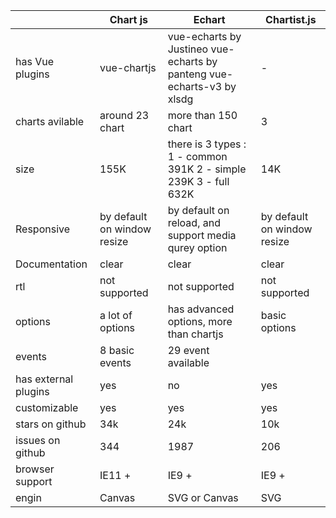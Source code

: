 
|  | Chart js |  Echart	| Chartist.js |
|--|--|--|--|
| has Vue plugins | vue-chartjs | vue-echarts by Justineo vue-echarts by panteng vue-echarts-v3 by xlsdg | - |
| charts avilable | around 23 chart | more than 150 chart | 3
| size | 155K | there is 3 types : 1 - common 391K 2 - simple 239K 3 - full 632K | 14K
| Responsive | by default on window resize | by default on reload, and support media qurey option | by default on window resize | and support media qurey option
Documentation | clear | clear | clear
| rtl | not supported | not supported | not supported
| options | a lot of options | has advanced options, more than chartjs | basic options
| events | 8 basic events | 29 event available | |
has external plugins | yes | no | yes
| customizable | yes | yes | yes
| stars on github | 34k | 24k | 10k
| issues on github | 344 | 1987 | 206
| browser support | IE11 + | IE9 + | IE9 +
| engin | Canvas | SVG or Canvas | SVG
